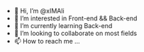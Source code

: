 - 👋 Hi, I’m @xIMAli
- 👀 I’m interested in Front-end && Back-end
- 🌱 I’m currently learning Back-end
- 💞️ I’m looking to collaborate on most fields
- 📫 How to reach me ...

<!---
xIMAli/xIMAli is a ✨ special ✨ repository because its `README.md` (this file) appears on your GitHub profile.
You can click the Preview link to take a look at your changes.
--->
